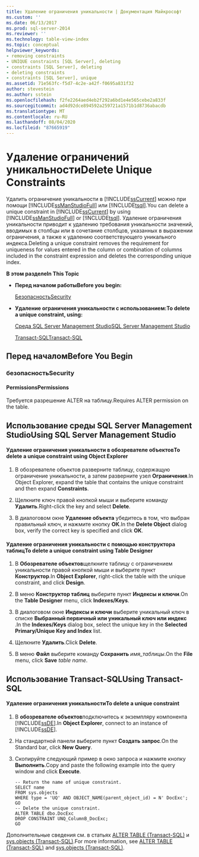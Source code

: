 ```yaml
---
title: Удаление ограничения уникальности | Документация Майкрософт
ms.custom: ''
ms.date: 06/13/2017
ms.prod: sql-server-2014
ms.reviewer: ''
ms.technology: table-view-index
ms.topic: conceptual
helpviewer_keywords:
- removing constraints
- UNIQUE constraints [SQL Server], deleting
- constraints [SQL Server], deleting
- deleting constraints
- constraints [SQL Server], unique
ms.assetid: 71e563fc-f5d7-4c2e-a42f-f0695a831f32
author: stevestein
ms.author: sstein
ms.openlocfilehash: f2fe2264aed4eb2f292a6bd1e4e565cebe2a833f
ms.sourcegitcommit: ad4d92dce894592a259721a1571b1d8736abacdb
ms.translationtype: MT
ms.contentlocale: ru-RU
ms.lasthandoff: 08/04/2020
ms.locfileid: "87665919"
---
```

# <a name="delete-unique-constraints"></a><span data-ttu-id="f3903-102">Удаление ограничений уникальности</span><span class="sxs-lookup"><span data-stu-id="f3903-102">Delete Unique Constraints</span></span>
  <span data-ttu-id="f3903-103">Удалить ограничение уникальности в [!INCLUDE[ssCurrent](../../includes/sscurrent-md.md)] можно при помощи [!INCLUDE[ssManStudioFull](../../includes/ssmanstudiofull-md.md)] или [!INCLUDE[tsql](../../includes/tsql-md.md)].</span><span class="sxs-lookup"><span data-stu-id="f3903-103">You can delete a unique constraint in [!INCLUDE[ssCurrent](../../includes/sscurrent-md.md)] by using [!INCLUDE[ssManStudioFull](../../includes/ssmanstudiofull-md.md)] or [!INCLUDE[tsql](../../includes/tsql-md.md)].</span></span> <span data-ttu-id="f3903-104">Удаление ограничения уникальности приводит к удалению требования уникальности значений, вводимых в столбцы или в сочетание столбцов, указанных в выражении ограничения, а также к удалению соответствующего уникального индекса.</span><span class="sxs-lookup"><span data-stu-id="f3903-104">Deleting a unique constraint removes the requirement for uniqueness for values entered in the column or combination of columns included in the constraint expression and deletes the corresponding unique index.</span></span>  
  
 <span data-ttu-id="f3903-105">**В этом разделе**</span><span class="sxs-lookup"><span data-stu-id="f3903-105">**In This Topic**</span></span>  
  
-   <span data-ttu-id="f3903-106">**Перед началом работы**</span><span class="sxs-lookup"><span data-stu-id="f3903-106">**Before you begin:**</span></span>  
  
     [<span data-ttu-id="f3903-107">Безопасность</span><span class="sxs-lookup"><span data-stu-id="f3903-107">Security</span></span>](#Security)  
  
-   <span data-ttu-id="f3903-108">**Удаление ограничения уникальности с использованием:**</span><span class="sxs-lookup"><span data-stu-id="f3903-108">**To delete a unique constraint, using:**</span></span>  
  
     [<span data-ttu-id="f3903-109">Среда SQL Server Management Studio</span><span class="sxs-lookup"><span data-stu-id="f3903-109">SQL Server Management Studio</span></span>](#SSMSProcedure)  
  
     [<span data-ttu-id="f3903-110">Transact-SQL</span><span class="sxs-lookup"><span data-stu-id="f3903-110">Transact-SQL</span></span>](#TsqlProcedure)  
  
##  <a name="before-you-begin"></a><a name="BeforeYouBegin"></a> <span data-ttu-id="f3903-111">Перед началом</span><span class="sxs-lookup"><span data-stu-id="f3903-111">Before You Begin</span></span>  
  
###  <a name="security"></a><a name="Security"></a> <span data-ttu-id="f3903-112">безопасность</span><span class="sxs-lookup"><span data-stu-id="f3903-112">Security</span></span>  
  
####  <a name="permissions"></a><a name="Permissions"></a> <span data-ttu-id="f3903-113">Permissions</span><span class="sxs-lookup"><span data-stu-id="f3903-113">Permissions</span></span>  
 <span data-ttu-id="f3903-114">Требуется разрешение ALTER на таблицу.</span><span class="sxs-lookup"><span data-stu-id="f3903-114">Requires ALTER permission on the table.</span></span>  
  
##  <a name="using-sql-server-management-studio"></a><a name="SSMSProcedure"></a> <span data-ttu-id="f3903-115">Использование среды SQL Server Management Studio</span><span class="sxs-lookup"><span data-stu-id="f3903-115">Using SQL Server Management Studio</span></span>  
  
#### <a name="to-delete-a-unique-constraint-using-object-explorer"></a><span data-ttu-id="f3903-116">Удаление ограничения уникальности в обозревателе объектов</span><span class="sxs-lookup"><span data-stu-id="f3903-116">To delete a unique constraint using Object Explorer</span></span>  
  
1.  <span data-ttu-id="f3903-117">В обозревателе объектов разверните таблицу, содержащую ограничение уникальности, а затем разверните узел **Ограничения**.</span><span class="sxs-lookup"><span data-stu-id="f3903-117">In Object Explorer, expand the table that contains the unique constraint and then expand **Constraints**.</span></span>  
  
2.  <span data-ttu-id="f3903-118">Щелкните ключ правой кнопкой мыши и выберите команду **Удалить**.</span><span class="sxs-lookup"><span data-stu-id="f3903-118">Right-click the key and select **Delete**.</span></span>  
  
3.  <span data-ttu-id="f3903-119">В диалоговом окне **Удаление объекта** убедитесь в том, что выбран правильный ключ, и нажмите кнопку **ОК**.</span><span class="sxs-lookup"><span data-stu-id="f3903-119">In the **Delete Object** dialog box, verify the correct key is specified and click **OK**.</span></span>  
  
#### <a name="to-delete-a-unique-constraint-using-table-designer"></a><span data-ttu-id="f3903-120">Удаление ограничения уникальности с помощью конструктора таблиц</span><span class="sxs-lookup"><span data-stu-id="f3903-120">To delete a unique constraint using Table Designer</span></span>  
  
1.  <span data-ttu-id="f3903-121">В **Обозревателе объектов**щелкните таблицу с ограничением уникальности правой кнопкой мыши и выберите пункт **Конструктор**.</span><span class="sxs-lookup"><span data-stu-id="f3903-121">In **Object Explorer**, right-click the table with the unique constraint, and click **Design**.</span></span>  
  
2.  <span data-ttu-id="f3903-122">В меню **Конструктор таблиц** выберите пункт **Индексы и ключи**.</span><span class="sxs-lookup"><span data-stu-id="f3903-122">On the **Table Designer** menu, click **Indexes/Keys**.</span></span>  
  
3.  <span data-ttu-id="f3903-123">В диалоговом окне **Индексы и ключи** выберите уникальный ключ в списке **Выбранный первичный или уникальный ключ или индекс** .</span><span class="sxs-lookup"><span data-stu-id="f3903-123">In the **Indexes/Keys** dialog box, select the unique key in the **Selected Primary/Unique Key and Index** list.</span></span>  
  
4.  <span data-ttu-id="f3903-124">Щелкните **Удалить**.</span><span class="sxs-lookup"><span data-stu-id="f3903-124">Click **Delete**.</span></span>  
  
5.  <span data-ttu-id="f3903-125">В меню **Файл** выберите команду **Сохранить** _имя_таблицы_.</span><span class="sxs-lookup"><span data-stu-id="f3903-125">On the **File** menu, click **Save** _table name_.</span></span>  
  
##  <a name="using-transact-sql"></a><a name="TsqlProcedure"></a> <span data-ttu-id="f3903-126">Использование Transact-SQL</span><span class="sxs-lookup"><span data-stu-id="f3903-126">Using Transact-SQL</span></span>  
  
#### <a name="to-delete-a-unique-constraint"></a><span data-ttu-id="f3903-127">Удаление ограничения уникальности</span><span class="sxs-lookup"><span data-stu-id="f3903-127">To delete a unique constraint</span></span>  
  
1.  <span data-ttu-id="f3903-128">В **обозревателе объектов**подключитесь к экземпляру компонента [!INCLUDE[ssDE](../../includes/ssde-md.md)].</span><span class="sxs-lookup"><span data-stu-id="f3903-128">In **Object Explorer**, connect to an instance of [!INCLUDE[ssDE](../../includes/ssde-md.md)].</span></span>  
  
2.  <span data-ttu-id="f3903-129">На стандартной панели выберите пункт **Создать запрос**.</span><span class="sxs-lookup"><span data-stu-id="f3903-129">On the Standard bar, click **New Query**.</span></span>  
  
3.  <span data-ttu-id="f3903-130">Скопируйте следующий пример в окно запроса и нажмите кнопку **Выполнить**.</span><span class="sxs-lookup"><span data-stu-id="f3903-130">Copy and paste the following example into the query window and click **Execute**.</span></span>  
  
    ```  
    -- Return the name of unique constraint.  
    SELECT name  
    FROM sys.objects  
    WHERE type = 'UQ' AND OBJECT_NAME(parent_object_id) = N' DocExc';  
    GO  
    -- Delete the unique constraint.  
    ALTER TABLE dbo.DocExc   
    DROP CONSTRAINT UNQ_ColumnB_DocExc;  
    GO  
    ```  
  
 <span data-ttu-id="f3903-131">Дополнительные сведения см. в статьях [ALTER TABLE (Transact-SQL)](/sql/t-sql/statements/alter-table-transact-sql) и [sys.objects (Transact-SQL)](/sql/relational-databases/system-catalog-views/sys-objects-transact-sql).</span><span class="sxs-lookup"><span data-stu-id="f3903-131">For more information, see [ALTER TABLE &#40;Transact-SQL&#41;](/sql/t-sql/statements/alter-table-transact-sql) and [sys.objects &#40;Transact-SQL&#41;](/sql/relational-databases/system-catalog-views/sys-objects-transact-sql).</span></span>  
  
###  <a name="TsqlExample"></a>  
